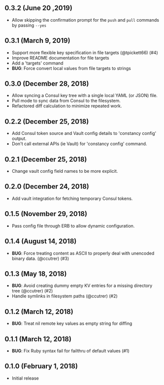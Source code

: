 ## 0.3.2 (June 20 ,2019)

* Allow skipping the confirmation prompt for the `push` and `pull` commands by
  passing `--yes`

## 0.3.1 (March 9, 2019)

* Support more flexible key specification in file targets (@tpickett66) (#4)
* Improve README documentation for file targets
* Add a 'targets' command
* **BUG**: Force convert local values from file targets to strings

## 0.3.0 (December 28, 2018)

* Allow syncing a Consul key tree with a single local YAML (or JSON) file.
* Pull mode to sync data from Consul to the filesystem.
* Refactored diff calculation to minimize repeated work.

## 0.2.2 (December 25, 2018)

* Add Consul token source and Vault config details to 'constancy config' output.
* Don't call external APIs (ie Vault) for 'constancy config' command.

## 0.2.1 (December 25, 2018)

* Change vault config field names to be more explicit.

## 0.2.0 (December 24, 2018)

* Add vault integration for fetching temporary Consul tokens.

## 0.1.5 (November 29, 2018)

* Pass config file through ERB to allow dynamic configuration.

## 0.1.4 (August 14, 2018)

* **BUG**: Force treating content as ASCII to properly deal with unencoded binary data. (@ccutrer) (#3)

## 0.1.3 (May 18, 2018)

* **BUG**: Avoid creating dummy empty KV entries for a missing directory tree (@ccutrer) (#2)
* Handle symlinks in filesystem paths (@ccutrer) (#2)

## 0.1.2 (March 12, 2018)

* **BUG**: Treat nil remote key values as empty string for diffing

## 0.1.1 (March 12, 2018)

* **BUG**: Fix Ruby syntax fail for failthru of default values (#1)

## 0.1.0 (February 1, 2018)

* Initial release
